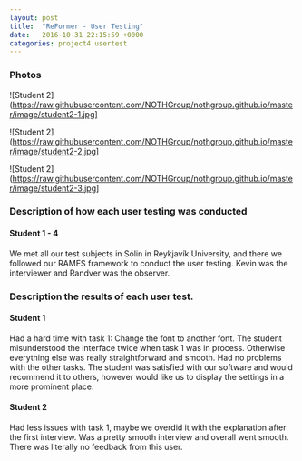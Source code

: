 ```yaml
---
layout: post
title:  "ReFormer - User Testing"
date:   2016-10-31 22:15:59 +0000
categories: project4 usertest
---
```




### Photos

![Student 2](https://raw.githubusercontent.com/NOTHGroup/nothgroup.github.io/master/image/student2-1.jpg]

![Student 2](https://raw.githubusercontent.com/NOTHGroup/nothgroup.github.io/master/image/student2-2.jpg]

![Student 2](https://raw.githubusercontent.com/NOTHGroup/nothgroup.github.io/master/image/student2-3.jpg]

### Description of how each user testing was conducted 

#### Student 1 - 4

We met all our test subjects in Sólin in Reykjavík University, and there we followed our RAMES framework to conduct the user testing. 
Kevin was the interviewer and Randver was the observer. 

### Description the results of each user test. 

#### Student 1 
Had a hard time with task 1: Change the font to another font. The student misunderstood the interface twice
when task 1 was in process. Otherwise everything else was really straightforward and smooth. Had no problems with
the other tasks.
The student was satisfied with our software and would recommend it to others, however would like us to display the settings in a 
more prominent place.

#### Student 2

Had less issues with task 1, maybe we overdid it with the explanation after the first interview. Was a pretty smooth interview and overall went smooth.
There was literally no feedback from this user.



